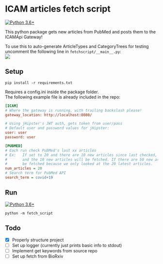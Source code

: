 ﻿# ICAM articles fetch script
[![Python 3.6+](https://img.shields.io/badge/Python-3.6%2B-blue)](https://www.python.org/downloads/release/python-3610/)

This python package gets new articles from PubMed and posts them to the ICAMApi Gateway!

To use this to auto-generate ArticleTypes and CategoryTrees for testing uncomment the following line in `fetchscript/__main__.py`:  
![](testhook.PNG)

## Setup

`pip install -r requirements.txt`

Requires a config.ini inside the package folder.  
The following example file is already included in the repo:
```ini
[ICAM]
# Where the gateway is running, with trailing backslash please!
gateway_location: http://localhost:8080/

# Using jHipster's JWT auth, gets token from user/pass
# Default user and password values for jHipster:
user: user
password: user

[PUBMED]
# Each run check PubMed's last xx articles
# Ex:   If set to 20 and there are 10 new articles since last checked, IDs will be compared
#       and the 10 new articles will be fetched. If there are 50 new articles, only 20 will
#       be fetched because we only looked at the 20 latest articles.
num_articles = 20
# Search term for PubMed API
search_term = covid+19
```

## Run
[![Python 3.6+](https://img.shields.io/badge/Python-3.6%2B-blue)](https://www.python.org/downloads/release/python-3610/)

`python -m fetch_script`

## Todo
- [x] Properly structure project
- [ ] Set up logger (currently just prints basic info to stdout)
- [ ] Implement get keywords from source repo
- [ ] Set up fetch from BioRxiv
